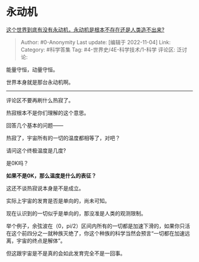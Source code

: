 # 永动机
[这个世界到底有没有永动机，永动机是根本不存在还是人类造不出来?](https://www.zhihu.com/question/563747875/answer/2739907051)

> Author: #0-Anonymity
> Last update: [编辑于 2022-11-04]
> Link:
> Category: #科学答集
> Tag: #4-世界史/4E-科学技术/1-科学
> 评论区:
> 泛讨论:

能量守恒，动量守恒。

世界本身就是那台永动机啊。

---

评论区不要再刷什么热寂了。

热寂根本不是你们理解的这个意思。

回答几个基本的问题——

热寂了，宇宙所有的一切的温度都相等了，对吧？

请问这个终极温度是几度?

是0K吗？

**如果不是0K，那么温度是什么的表征？**

  

这还不谈热寂说本身是不是成立。

实际上宇宙的发育是否是单向的，尚未可知。

现在认识到的一切似乎是单向的，那没准是人类的观测限制。

举个例子，余弦波在（0，pi/2）区间内所有的一切都是加速下滑的，如果你只活在这个前四分之一就种族灭绝了，你这个种族的科学当然会预言“一切都在加速远离，宇宙的终点是解体”。

但这跟宇宙是不是真的会如此发育完全不是一回事。

